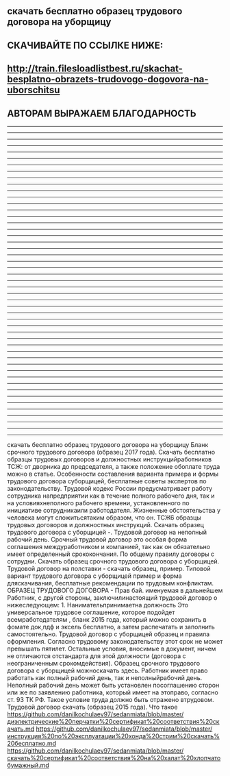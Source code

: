 скачать бесплатно образец трудового договора на уборщицу
--------------------------------------------------
СКАЧИВАЙТЕ ПО ССЫЛКЕ НИЖЕ:
--------------------------------------------------
http://train.filesloadlistbest.ru/skachat-besplatno-obrazets-trudovogo-dogovora-na-uborschitsu
--------------------------------------------------
АВТОРАМ ВЫРАЖАЕМ БЛАГОДАРНОСТЬ
--------------------------------------------------
--------------------------------------------------
--------------------------------------------------
--------------------------------------------------
--------------------------------------------------
--------------------------------------------------
--------------------------------------------------
--------------------------------------------------
--------------------------------------------------
--------------------------------------------------
--------------------------------------------------
--------------------------------------------------
--------------------------------------------------
--------------------------------------------------
--------------------------------------------------
--------------------------------------------------
--------------------------------------------------
--------------------------------------------------
--------------------------------------------------
--------------------------------------------------
--------------------------------------------------
--------------------------------------------------
--------------------------------------------------
--------------------------------------------------
--------------------------------------------------
--------------------------------------------------
--------------------------------------------------
--------------------------------------------------
--------------------------------------------------
--------------------------------------------------
--------------------------------------------------
--------------------------------------------------
--------------------------------------------------
--------------------------------------------------
--------------------------------------------------
--------------------------------------------------
--------------------------------------------------
--------------------------------------------------
--------------------------------------------------
--------------------------------------------------
--------------------------------------------------
--------------------------------------------------
--------------------------------------------------
--------------------------------------------------
--------------------------------------------------
--------------------------------------------------
--------------------------------------------------
--------------------------------------------------
--------------------------------------------------
--------------------------------------------------
скачать бесплатно образец трудового договора на уборщицу Бланк срочного трудового договора (образец 2017 года). Скачать бесплатно образцы трудовых договоров и должностных инструкцийработников ТСЖ: от дворника до председателя, а также положение обоплате труда можно в статье. Особенности составления варианта примера и формы трудового договора суборщицей, бесплатные советы экспертов по законодательству. Трудовой кодекс России предусматривает работу сотрудника напредприятии как в течение полного рабочего дня, так и на условияхнеполного рабочего времени, установленного по инициативе сотрудникаили работодателя. Жизненные обстоятельства у человека могут сложитьсятаким образом, что он. ТСЖ6 образцы трудовых договоров и должностных инструкций. Скачать образец трудового договора с уборщицей -. Трудовой договор на неполный рабочий день. Срочный трудовой договор  это особая форма соглашения междуработником и компанией, так как он обязательно имеет определенный срококончания. По общему правилу договоры с сотрудни. Скачать образец срочного трудового договора с уборщицей. Трудовой договор на полставки - скачать образец, пример. Типовой вариант трудового договора с уборщицей пример и форма дляскачивания, бесплатные рекомендации по трудовым конфликтам. ОБРАЗЕЦ ТРУДОВОГО ДОГОВОРА - Прав бай. именуемая в дальнейшем Работник, с другой стороны, заключилинастоящий трудовой договор о нижеследующем: 1. Нанимательпринимаетна должность
Это универсальное трудовое соглашение, которое подойдет всемработодателям , бланк 2015 года, который можно сохранить в фомате док,пдф и эксель бесплатно, а затем распечатать и заполнить самостоятельно. Трудовой договор с уборщицей  образец и правила оформления. Согласно трудовому законодательству этот срок не может превышать пятилет. Остальные условия, вносимые в документ, ничем не отличаются отстандарта для этой должности (договора с неограниченным срокомдействия). Образец срочного трудового договора с уборщицей можноскачать здесь. Работник имеет право работать как полный рабочий день, так и неполныйрабочий день. Неполный рабочий день может быть установлен посоглашению сторон или же по заявлению работника, который имеет на этоправо, согласно ст. 93 ТК РФ. Такое условие труда должно быть отражено втрудовом. Трудовой договор скачать (образец 2015 года). Что такое
https://github.com/danilkochulaev97/sedanmiata/blob/master/диэлектрические%20перчатки%20сертификат%20соответствия%20скачать.md
https://github.com/danilkochulaev97/sedanmiata/blob/master/инструкция%20по%20эксплуатации%20хонда%20стрим%20скачать%20бесплатно.md
https://github.com/danilkochulaev97/sedanmiata/blob/master/скачать%20сертификат%20соответствия%20на%20халат%20хлопчатобумажный.md